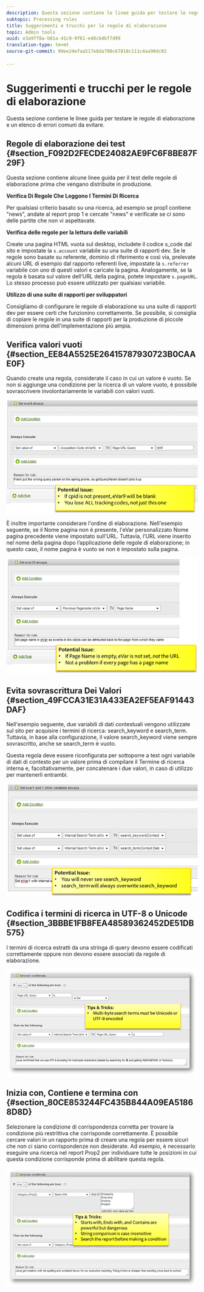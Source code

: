 ```yaml
---
description: Questa sezione contiene le linee guida per testare le regole di elaborazione e un elenco di errori comuni da evitare.
subtopic: Processing rules
title: Suggerimenti e trucchi per le regole di elaborazione
topic: Admin tools
uuid: e3a9ff8a-b81a-41c9-9f61-e40cb4bf7d99
translation-type: tm+mt
source-git-commit: 99ee24efaa517e8da700c67818c111c4aa90dc02

---
```



# Suggerimenti e trucchi per le regole di elaborazione

Questa sezione contiene le linee guida per testare le regole di elaborazione e un elenco di errori comuni da evitare.

## Regole di elaborazione dei test {#section_F092D2FECDE24082AE9FC6F8BE87F29F}

Questa sezione contiene alcune linee guida per il test delle regole di elaborazione prima che vengano distribuite in produzione.

**Verifica Di Regole Che Leggono I Termini Di Ricerca**

Per qualsiasi criterio basato su una ricerca, ad esempio se prop1 contiene "news", andate al report prop 1 e cercate "news" e verificate se ci sono delle partite che non vi aspettavate.

**Verifica delle regole per la lettura delle variabili**

Create una pagina HTML vuota sul desktop, includete il codice s_code dal sito e impostate la `s.account` variabile su una suite di rapporti dev. Se le regole sono basate su referente, dominio di riferimento e così via, prelevate alcuni URL di esempio dal rapporto referenti live, impostate la `s.referrer` variabile con uno di questi valori e caricate la pagina. Analogamente, se la regola è basata sul valore dell’URL della pagina, potete impostare `s.pageURL`. Lo stesso processo può essere utilizzato per qualsiasi variabile.

**Utilizzo di una suite di rapporti per sviluppatori**

Consigliamo di configurare le regole di elaborazione su una suite di rapporti dev per essere certi che funzionino correttamente. Se possibile, si consiglia di copiare le regole in una suite di rapporti per la produzione di piccole dimensioni prima dell'implementazione più ampia.

## Verifica valori vuoti {#section_EE84A5525E26415787930723B0CAAE0F}

Quando create una regola, considerate il caso in cui un valore è vuoto. Se non si aggiunge una condizione per la ricerca di un valore vuoto, è possibile sovrascrivere involontariamente le variabili con valori vuoti.

![](assets/tips-set-value-acquisition-code.png)

È inoltre importante considerare l'ordine di elaborazione. Nell'esempio seguente, se il Nome pagina non è presente, l'eVar personalizzato Nome pagina precedente viene impostato sull'URL. Tuttavia, l’URL viene inserito nel nome della pagina dopo l’applicazione delle regole di elaborazione; in questo caso, il nome pagina è vuoto se non è impostato sulla pagina.

![](assets/tips-copy-page-name-to-evar.png)

## Evita sovrascrittura Dei Valori {#section_49FCCA31E31A433EA2EF5EAF91443DAF}

Nell'esempio seguente, due variabili di dati contestuali vengono utilizzate sul sito per acquisire i termini di ricerca: search_keyword e search_term. Tuttavia, in base alla configurazione, il valore search_keyword viene sempre sovrascritto, anche se search_term è vuoto.

Questa regola deve essere riconfigurata per sottoporre a test ogni variabile di dati di contesto per un valore prima di compilare il Termine di ricerca interna e, facoltativamente, per concatenare i due valori, in caso di utilizzo per mantenerli entrambi.

![](assets/tips-search-keyword.png)

## Codifica i termini di ricerca in UTF-8 o Unicode {#section_3BBBE1FB8FEA48589362452DE51DB575}

I termini di ricerca estratti da una stringa di query devono essere codificati correttamente oppure non devono essere associati da regole di elaborazione.

![](assets/tips-multibyte.png)

## Inizia con, Contiene e termina con {#section_80CE853244FC435B844A09EA51868D8D}

Selezionare la condizione di corrispondenza corretta per trovare la condizione più restrittiva che corrisponde correttamente. È possibile cercare valori in un rapporto prima di creare una regola per essere sicuri che non ci siano corrispondenze non desiderate. Ad esempio, è necessario eseguire una ricerca nel report Prop2 per individuare tutte le posizioni in cui questa condizione corrisponde prima di abilitare questa regola.

![](assets/tips-startswith.png)
